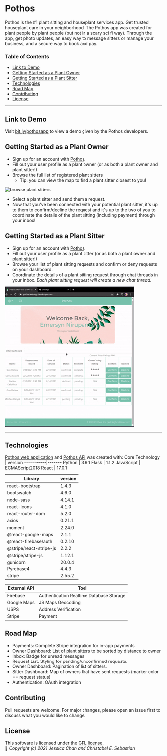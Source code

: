 # Pothos

Pothos is the #1 plant sitting and houseplant services app. Get trusted houseplant care in your neighborhood. The Pothos app was created for plant people by plant people (but not in a scary sci fi way). Through the app, get photo updates, an easy way to message sitters or manage your business, and a secure way to book and pay.

### Table of Contents
  - [Link to Demo](#link-to-demo)
  - [Getting Started as a Plant Owner](#getting-started-as-a-plant-owner)
  - [Getting Started as a Plant Sitter](#getting-started-as-a-plant-sitter)
  - [Technologies](#technologies)
  - [Road Map](#road-map)
  - [Contributing](#contributing)
  - [License](#license)

---

## Link to Demo
Visit [bit.ly/pothosapp](https://www.youtube.com/watch?v=nuI_cBAGn38&t) to view a demo given by the Pothos developers.

## Getting Started as a Plant Owner

- Sign up for an account with [Pothos](https://pothos-webapp.herokuapp.com/login).
- Fill out your user profile as a plant owner (or as both a plant owner and plant sitter!)
- Browse the full list of registered plant sitters 
  + Tip: you can view the map to find a plant sitter closest to you!
<img src='./src/images/gifs/sitter-list.gif' height='450' alt='browse plant sitters'/>  

- Select a plant sitter and send them a request.<!-- <img src='./src/images/gifs/sitter-request.gif' height='450' alt='send plant sitting request'/>   -->
- Now that you've been connected with your potential plant sitter, it's up to them to confirm/decline the request and it's up to the two of you to coordinate the details of the plant sitting (including payment) through your inbox!

## Getting Started as a Plant Sitter

- Sign up for an account with [Pothos](https://pothos-webapp.herokuapp.com/login).
- Fill out your user profile as a plant sitter (or as both a plant owner and plant sitter!)  
- Browse your list of plant sitting requests and confirm or deny requests on your dashboard. 
- Coordinate the details of a plant sitting request through chat threads in your inbox. *Each plant sitting request will create a new chat thread.*  
<img src='./src/images/gifs/confirm-request.gif' height='450' alt='browse plant sitters'/>  

---

## Technologies

[Pothos web application](https://github.com/cescarez/pothos-react) and [Pothos API](https://github.com/cescarez/pothos-flask) was created with:
Core Technology | version
-----------|-------
Python | 3.9.1
Flask | 1.1.2
JavaScript | ECMAScript2018
React | 17.0.1

Library | version
-----------|-------
react-bootstrap | 1.4.3
bootswatch | 4.6.0
node-sass | 4.14.1
react-icons | 4.1.0
react-router-dom | 5.2.0
axios | 0.21.1
moment | 2.24.0
@react-google-maps | 2.1.1
@react-firebase/auth | 0.2.10
@stripe/react-stripe-js | 2.2.2
@stripe/stripe-js | 1.12.1
gunicorn | 20.0.4
Pyrebase4 | 4.4.3
stripe | 2.55.2

External API | Tool
--------------| ------
Firebase | Authentication  Realtime Database  Storage
Google Maps | JS Maps  Geocoding
USPS | Address Verification
Stripe | Payment

## Road Map
* Payments: Complete Stripe integration for in-app payments
* Owner Dashboard: List of plant sitters to be sorted by distance to owner
* Inbox: Badge for unread messages
* Request List: Styling for pending/unconfirmed requests.
* Owner Dashboard: Pagination of list of sitters.
* Sitter Dashboard: Map of owners that have sent requests (marker color == request status)
* Authentication: OAuth integration

## Contributing
Pull requests are welcome. For major changes, please open an issue first to discuss what you would like to change.

## License
This software is licensed under the [GPL license](https://choosealicense.com/licenses/gpl-3.0/).   
:seedling: *Copyright (c) 2021 Jessica Chan and Christabel E. Sebastian*
